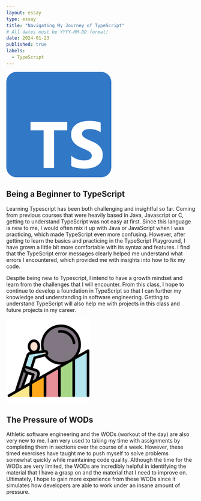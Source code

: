 ```yaml
---
layout: essay
type: essay
title: "Navigating My Journey of TypeScript"
# All dates must be YYYY-MM-DD format!
date: 2024-01-23
published: true
labels:
  - TypeScript
---
```


<img width="280" class="rounded float-start pe-4" src="../img/typeScriptLogo.png">

## Being a Beginner to TypeScript
Learning Typescript has been both challenging and insightful so far. Coming from previous courses that were heavily based in Java, Javascript or C, getting to understand TypeScript was not easy at first. Since this language is new to me, I would often mix it up with Java or JavaScript when I was practicing, which made TypeScript even more confusing. However, after getting to learn the basics and practicing in the TypeScript Playground, I have grown a little bit more comfortable with its syntax and features. I find that the TypeScript error messages clearly helped me understand what errors I encountered, which provided me with insights into how to fix my code.

Despite being new to Typescript, I intend to have a growth mindset and learn from the challenges that I will encounter. From this class, I hope to continue to develop a foundation in TypeScript so that I can further my knowledge and understanding in software engineering. Getting to understand TypeScript will also help me with projects in this class and future projects in my career. 



<img width="225" class="rounded float-start pe-4" src="../img/WOD.png">

## The Pressure of WODs
Athletic software engineering and the WODs (workout of the day) are also very new to me. I am very used to taking my time with assignments by completing them in sections over the course of a week. However, these timed exercises have taught me to push myself to solve problems somewhat quickly while maintaining code quality. Although the time for the WODs are very limited, the WODs are incredibly helpful in identifying the material that I have a grasp on and the material that I need to improve on. Ultimately, I hope to gain more experience from these WODs since it simulates how developers are able to work under an insane amount of pressure. 
